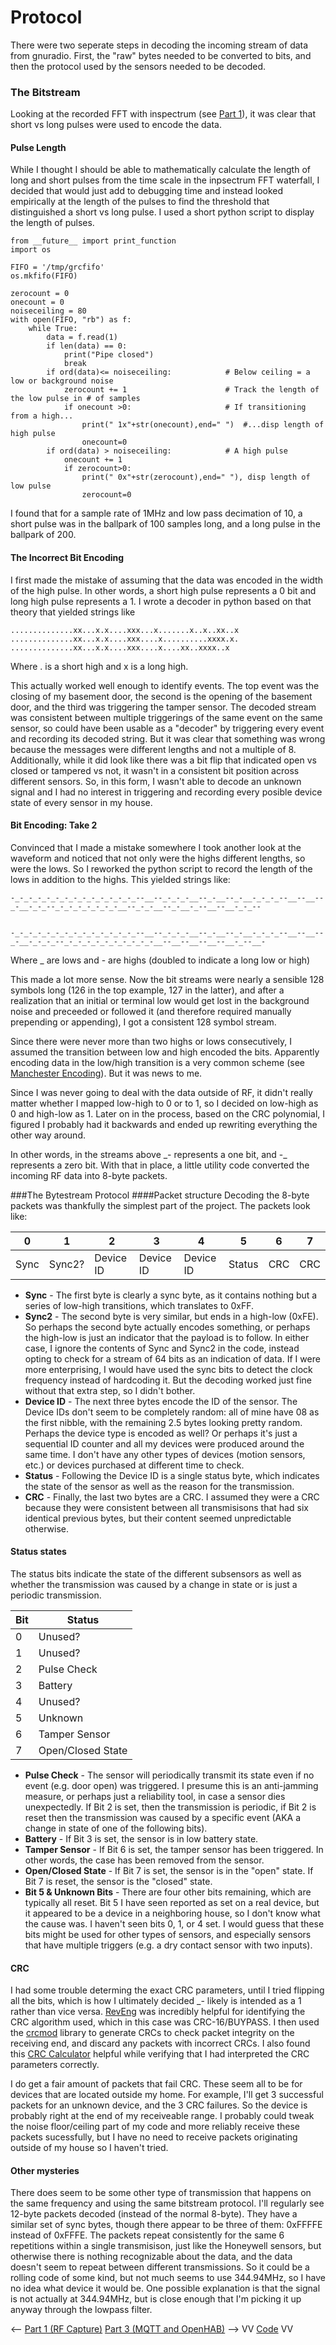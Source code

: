---
---
# Protocol
There were two seperate steps in decoding the incoming stream of data from gnuradio.  First, the "raw" bytes needed to be converted to bits, and then the protocol used by the sensors needed to be decoded.

### The Bitstream
Looking at the recorded FFT with inspectrum (see [Part 1](Part1.md)), it was clear that short vs long pulses were used to encode the data.
#### Pulse Length
While I thought I should be able to mathematically calculate the length of long and short pulses from the time scale in the inpsectrum FFT waterfall, I decided that would just add to debugging time and instead looked empirically at the length of the pulses to find the threshold that distinguished a short vs long pulse.
I used a short python script to display the length of pulses.
```
from __future__ import print_function
import os

FIFO = '/tmp/grcfifo'
os.mkfifo(FIFO)

zerocount = 0
onecount = 0
noiseceiling = 80
with open(FIFO, "rb") as f:
	while True:
		data = f.read(1)
		if len(data) == 0:
			print("Pipe closed")
			break
		if ord(data)<= noiseceiling:			# Below ceiling = a low or background noise
			zerocount += 1						# Track the length of the low pulse in # of samples
			if onecount >0:						# If transitioning from a high...
				print(" 1x"+str(onecount),end=" ")	#...disp length of high pulse
				onecount=0
		if ord(data) > noiseceiling:			# A high pulse
			onecount += 1
			if zerocount>0:
				print(" 0x"+str(zerocount),end=" "), disp length of low pulse
				zerocount=0
```
I found that for a sample rate of 1MHz and low pass decimation of 10, a short pulse was in the ballpark of 100 samples long, and a long pulse in the ballpark of 200.
#### The Incorrect Bit Encoding
I first made the mistake of assuming that the data was encoded in the width of the high pulse.  In other words, a short high pulse represents a 0 bit and long high pulse represents a 1.  I wrote a decoder in python based on that theory that yielded strings like
```
..............xx...x.x....xxx...x.......x..x..xx..x
..............xx...x.x....xxx....x..........xxxx.x.
..............xx...x.x....xxx....x....xx..xxxx..x
```
Where . is a short high and x is a long high.

This actually worked well enough to identify events.  The top event was the closing of my basement door, the second is the opening of the basement door, and the third was triggering the tamper sensor.  The decoded stream was consistent between multiple triggerings of the same event on the same sensor, so could have been usable as a "decoder" by triggering every event and recording its decoded string.
But it was clear that something was wrong because the messages were different lengths and not a multiple of 8.  Additionally, while it did look like there was a bit flip that indicated open vs closed or tampered vs not, it wasn't in a consistent bit position across different sensors.  So, in this form, I wasn't able to decode an unknown signal and I had no interest in triggering and recording every posible device state of every sensor in my house.

#### Bit Encoding: Take 2
Convinced that I made a mistake somewhere I took another look at the waveform and noticed that not only were the highs different lengths, so were the lows.  So I reworked the python script to record the length of the lows in addition to the highs.
This yielded strings like:
```
-_-_-_-_-_-_-_-_-_-_-_-_-_-_--__--_-_-_-__--_-__--_-__-_-_-_--__--__--_-__-_-_--_-_-_-_-_-_-_-__--_-_-__--_-__-_--__--__-_-_--


-_-_-_-_-_-_-_-_-_-_-_-_-_-_--__--_-_-_-__--_-__--_-__-_-_-_--__--__--_-__-_-_-_--_-_-_-_-_-_-_-_-_-_-__--__--__--__--__-_--__-
```
Where _ are lows and - are highs (doubled to indicate a long low or high)

This made a lot more sense.  Now the bit streams were nearly a sensible 128 symbols long (126 in the top example, 127 in the latter), and after a realization that an initial or terminal low would get lost in the background noise and preceeded or followed it (and therefore required manually prepending or appending), I got a consistent 128 symbol stream.

Since there were never more than two highs or lows consecutively, I assumed the transition between low and high encoded the bits.  Apparently encoding data in the low/high transition is a very common scheme (see [Manchester Encoding](https://en.wikipedia.org/wiki/Manchester_code)).  But it was news to me.

Since I was never going to deal with the data outside of RF, it didn't really matter whether I mapped low-high to 0 or to 1, so I decided on low-high as 0 and high-low as 1.  Later on in the process, based on the CRC polynomial, I figured  I probably had it backwards and ended up rewriting everything the other way around.

In other words, in the streams above \_- represents a one bit, and -\_ represents a zero bit.  With that in place, a little utility code converted the incoming RF data into 8-byte packets.

###The Bytestream Protocol
####Packet structure
Decoding the 8-byte packets was thankfully the simplest part of the project.  The packets look like:

|0|1|2|3|4|5|6|7|
|--|--|--|--|--|--|--|--|
|Sync|Sync2?|Device ID|Device ID|Device ID|Status|CRC|CRC|
 - **Sync** - The first byte is clearly a sync byte, as it contains nothing but a series of low-high transitions, which translates to 0xFF. 
 - **Sync2** - The second byte is very similar, but ends in a high-low (0xFE).  So perhaps the second byte actually encodes something, or perhaps the high-low is just an indicator that the payload is to follow. In either case, I ignore the contents of Sync and Sync2 in the code, instead opting to check for a stream of 64 bits as an indication of data.  If I were more enterprising, I would have used the sync bits to detect the clock frequency instead of hardcoding it.  But the decoding worked just fine without that extra step, so I didn't bother.
 - **Device ID** - The next three bytes encode the ID of the sensor.  The Device IDs don't seem to be completely random: all of mine have 08 as the first nibble, with the remaining 2.5 bytes looking pretty random.  Perhaps the device type is encoded as well?  Or perhaps it's just a sequential ID counter and all my devices were produced around the same time.  I don't have any other types of devices (motion sensors, etc.) or devices purchased at different time to check.
 - **Status** - Following the Device ID is a single status byte, which indicates the state of the sensor as well as the reason for the transmission.
 - **CRC** - Finally, the last two bytes are a CRC.  I assumed they were a CRC because they were consistent between all transmisisons that had six identical previous bytes, but their content seemed unpredictable otherwise.  

#### Status states
The status bits indicate the state of the different subsensors as well as whether the transmission was caused by a change in state or is just a periodic transmission.

| Bit | Status |
|--------|--------|
|0|Unused?|
|1|Unused?|
|2|Pulse Check|
|3|Battery|
|4|Unused?|
|5|Unknown|
|6|Tamper Sensor|
|7|Open/Closed State|
 - **Pulse Check** - The sensor will periodically transmit its state even if no event (e.g. door open) was triggered.  I presume this is an anti-jamming measure, or perhaps just a reliability tool, in case a sensor dies unexpectedly.  If Bit 2 is set, then the transmission is periodic, if Bit 2 is reset then the transmission was caused by a specific event (AKA a change in state of one of the following bits).
 - **Battery** - If Bit 3 is set, the sensor is in low battery state.  
 - **Tamper Sensor** - If Bit 6 is set, the tamper sensor has been triggered.  In other words, the case has been removed from the sensor.
 - **Open/Closed State** - If Bit 7 is set, the sensor is in the "open" state.  If Bit 7 is reset, the sensor is the "closed" state.
 - **Bit 5 & Unknown Bits** - There are four other bits remaining, which are typically all reset. Bit 5 I have seen reported as set on a real device, but it appeared to be a device in a neighboring house, so I don't know what the cause was.  I haven't seen bits 0, 1, or 4 set.  I would guess that these bits might be used for other types of sensors, and especially sensors that have multiple triggers (e.g. a dry contact sensor with two inputs).


#### CRC
I had some trouble determing the exact CRC parameters, until I tried flipping all the bits, which is how I ultimately decided \_- likely is intended as a 1 rather than vice versa.
[RevEng](http://reveng.sourceforge.net/) was incredibly helpful for identifying the CRC algorithm used, which in this case was CRC-16/BUYPASS.  I then used the [crcmod](http://crcmod.sourceforge.net/) library to generate CRCs to check packet integrity on the receiving end, and discard any packets with incorrect CRCs.
I also found this [CRC Calculator](http://www.sunshine2k.de/coding/javascript/crc/crc_js.html) helpful while verifying that I had interpreted the CRC parameters correctly.

I do get a fair amount of packets that fail CRC.  These seem all to be for devices that are located outside my home.  For example, I'll get 3 successful packets for an unknown device, and the 3 CRC failures.  So the device is probably right at the end of my receiveable range.  I probably could tweak the noise floor/ceiling part of my code and more reliably receive these packets sucessfully, but I have no need to receive packets originating outside of my house so I haven't tried.

#### Other mysteries
There does seem to be some other type of transmission that happens on the same frequency and using the same bitstream protocol.  I'll regularly see 12-byte packets decoded (instead of the normal 8-byte).  They have a similar set of sync bytes, though there appear to be three of them: 0xFFFFE instead of  0xFFFE.  The packets repeat consistently for the same 6 repetitions within a single transmisison, just like the Honeywell sensors, but otherwise there is nothing recognizable about the data, and the data doesn't seem to repeat between different transmissions.  So it could be a rolling code of some kind, but not much seems to use 344.94MHz, so I have no idea what device it would be.  One possible explanation is that the signal is not actually at 344.94MHz, but is close enough that I'm picking it up anyway through the lowpass filter.

<-\- [Part 1 (RF Capture)](part1.md)
[Part 3 (MQTT and OpenHAB)](part3.md) -\->
VV [Code](https://github.com/denglend/decode345) VV